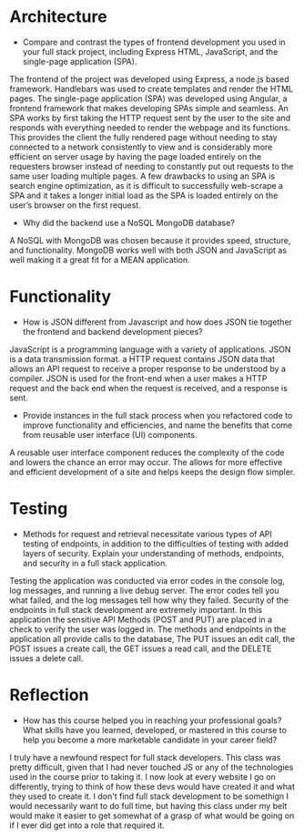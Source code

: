 # Architecture
- Compare and contrast the types of frontend development you used in your full stack project, including Express HTML, JavaScript, and the single-page application (SPA).


The frontend of the project was developed using Express, a node.js based framework. Handlebars was used to create templates and render the HTML pages. The single-page application (SPA) was developed using Angular, a frontend framework that makes developing SPAs simple and seamless. An SPA works by first taking the HTTP request sent by the user to the site and responds with everything needed to render the webpage and its functions. This provides the client the fully rendered page without needing to stay connected to a network consistently to view and is considerably more efficient on server usage by having the page loaded entirely on the requesters browser instead of needing to constantly put out requests to the same user loading multiple pages. A few drawbacks to using an SPA is search engine optimization, as it is difficult to successfully web-scrape a SPA and it takes a longer initial load as the SPA is loaded entirely on the user’s browser on the first request. 


- Why did the backend use a NoSQL MongoDB database?


A NoSQL with MongoDB was chosen because it provides speed, structure, and functionality. MongoDB works well with both JSON and JavaScript as well making it a great fit for a MEAN application.


# Functionality
- How is JSON different from Javascript and how does JSON tie together the frontend and backend development pieces?

JavaScript is a programming language with a variety of applications. JSON is a data transmission format. a HTTP request contains JSON data that allows an API request to receive a proper response to be understood by a compiler. JSON is used for the front-end when a user makes a HTTP request and the back end when the request is received, and a response is sent. 

- Provide instances in the full stack process when you refactored code to improve functionality and efficiencies, and name the benefits that come from reusable user interface (UI) components.


A reusable user interface component reduces the complexity of the code and lowers the chance an error may occur. The allows for more effective and efficient development of a site and helps keeps the design flow simpler.


# Testing
- Methods for request and retrieval necessitate various types of API testing of endpoints, in addition to the difficulties of testing with added layers of security. Explain your understanding of methods, endpoints, and security in a full stack application.


Testing the application was conducted via error codes in the console log, log messages, and running a live debug server. The error codes tell you what failed, and the log messages tell how why they failed. Security of the endpoints in full stack development are extremely important. In this application the sensitive API Methods (POST and PUT) are placed in a check to verify the user was logged in. The methods and endpoints in the application all provide calls to the database, The PUT issues an edit call, the POST issues a create call, the GET issues a read call, and the DELETE issues a delete call.


# Reflection
- How has this course helped you in reaching your professional goals? What skills have you learned, developed, or mastered in this course to help you become a more marketable candidate in your career field?


I truly have a newfound respect for full stack developers. This class was pretty difficult, given that I had never touched JS or any of the technologies used in the course prior to taking it. I now look at every website I go on differently, trying to think of how these devs would have created it and what they used to create it. I don't find full stack development to be somethign I would necessarily want to do full time, but having this class under my belt would make it easier to get somewhat of a grasp of what would be going on if I ever did get into a role that required it.  
